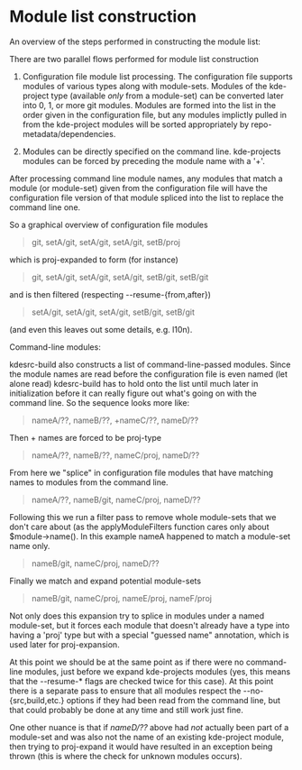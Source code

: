 <!--
SPDX-FileCopyrightText: 2012 Michael Pyne <mpyne@kde.org>
SPDX-License-Identifier: CC-BY-4.0
-->

# Module list construction

An overview of the steps performed in constructing the module list:

There are two parallel flows performed for module list construction

1. Configuration file module list processing. The configuration file supports
modules of various types along with module-sets. Modules of the kde-project
type (available *only* from a module-set) can be converted later into 0, 1, or
more git modules. Modules are formed into the list in the order given in the
configuration file, but any modules implictly pulled in from the kde-project
modules will be sorted appropriately by repo-metadata/dependencies.

2. Modules can be directly specified on the command line. kde-projects modules
can be forced by preceding the module name with a '+'.

After processing command line module names, any modules that match a module
(or module-set) given from the configuration file will have the configuration
file version of that module spliced into the list to replace the command line
one.

So a graphical overview of configuration file modules

>    git, setA/git, setA/git, setA/git, setB/proj

which is proj-expanded to form (for instance)

>    git, setA/git, setA/git, setA/git, setB/git, setB/git

and is then filtered (respecting --resume-{from,after})

>    setA/git, setA/git, setA/git, setB/git, setB/git

(and even this leaves out some details, e.g. l10n).

Command-line modules:

kdesrc-build also constructs a list of command-line-passed modules. Since the
module names are read before the configuration file is even named (let alone
read) kdesrc-build has to hold onto the list until much later in
initialization before it can really figure out what's going on with the
command line. So the sequence looks more like:

> nameA/??, nameB/??, +nameC/??, nameD/??

Then + names are forced to be proj-type

> nameA/??, nameB/??, nameC/proj, nameD/??

From here we "splice" in configuration file modules that have matching names
to modules from the command line.

> nameA/??, nameB/git, nameC/proj, nameD/??

Following this we run a filter pass to remove whole module-sets that we don't
care about (as the applyModuleFilters function cares only about
$module->name(). In this example nameA happened to match a module-set name
only.

> nameB/git, nameC/proj, nameD/??

Finally we match and expand potential module-sets

> nameB/git, nameC/proj, nameE/proj, nameF/proj

Not only does this expansion try to splice in modules under a named
module-set, but it forces each module that doesn't already have a type into
having a 'proj' type but with a special "guessed name" annotation, which is
used later for proj-expansion.

At this point we should be at the same point as if there were no command-line
modules, just before we expand kde-projects modules (yes, this means that the
--resume-* flags are checked twice for this case). At this point there is a
separate pass to ensure that all modules respect the --no-{src,build,etc.}
options if they had been read from the command line, but that could probably
be done at any time and still work just fine.

One other nuance is that if _nameD/??_ above had *not* actually been part of a
module-set and was also not the name of an existing kde-project module, then
trying to proj-expand it would have resulted in an exception being thrown
(this is where the check for unknown modules occurs).
